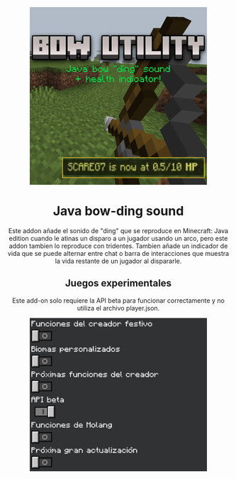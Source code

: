 <p align="center">
  <img src="./pack_icon.png" alt="icn" width=400>
  <h1 align="center">Java bow-ding sound</h1>
 <p align="center"> Este addon añade el sonido de "ding" que se reproduce en Minecraft: Java edition cuando le atinas un disparo a un jugador usando un arco, pero este addon tambien lo reproduce con tridentes. Tambien añade un indicador de vida que se puede alternar entre chat o barra de interacciones que muestra la vida restante de un jugador al dispararle. </p>
</p> 

<p>
<h2 align="center"> Juegos experimentales </h2>
<p align="center"> Este add-on solo requiere la API beta para funcionar correctamente y no utiliza el archivo player.json. </p>
<p align="center"> <img align="center" src="./exp.jpg" alt="exp" width=400> </p>
<p>
